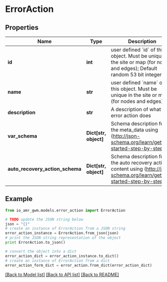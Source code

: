 # ErrorAction


## Properties
Name | Type | Description | Notes
------------ | ------------- | ------------- | -------------
**id** | **int** | user defined &#x60;id&#x60; of this object. Must be unique in the site or map (for nodes and edges); Default random 53 bit integer | [optional] 
**name** | **str** | user defined &#x60;name&#x60; of this object. Must be unique in the site or map (for nodes and edges) | [optional] 
**description** | **str** | A description of what this error action does | 
**var_schema** | **Dict[str, object]** | Schema description for the meta_data using (http://json-schema.org/learn/getting-started-step-by-step) | 
**auto_recovery_action_schema** | **Dict[str, object]** | Schema description for the auto recovery action content using (http://json-schema.org/learn/getting-started-step-by-step) | [optional] 

## Example

```python
from io_amr_gwm.models.error_action import ErrorAction

# TODO update the JSON string below
json = "{}"
# create an instance of ErrorAction from a JSON string
error_action_instance = ErrorAction.from_json(json)
# print the JSON string representation of the object
print ErrorAction.to_json()

# convert the object into a dict
error_action_dict = error_action_instance.to_dict()
# create an instance of ErrorAction from a dict
error_action_form_dict = error_action.from_dict(error_action_dict)
```
[[Back to Model list]](../README.md#documentation-for-models) [[Back to API list]](../README.md#documentation-for-api-endpoints) [[Back to README]](../README.md)


